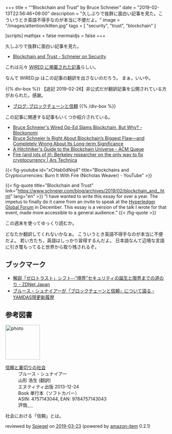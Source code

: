 +++
title = "“Blockchain and Trust” by Bruce Schneier"
date = "2019-02-13T22:56:46+09:00"
description = "久しぶりで抜群に面白い記事を見た。こういうとき英語不得手なのが本当に不便だよ。"
image = "/images/attention/kitten.jpg"
tags = [ "security", "trust", "blockchain" ]

[scripts]
  mathjax = false
  mermaidjs = false
+++

久しぶりで抜群に面白い記事を見た。

- [Blockchain and Trust - Schneier on Security](https://www.schneier.com/blog/archives/2019/02/blockchain_and_.html)

これは元々 [WIRED に掲載された記事](https://www.wired.com/story/theres-no-good-reason-to-trust-blockchain-technology/ "There's No Good Reason to Trust Blockchain Technology | WIRED")らしい。

なんで WIRED.jp はこの記事の翻訳を出さないのだろう。
まぁ，いいや。

{{% div-box %}}
【追記 2019-02-26】非公式だが翻訳記事を公開されている方がおられた。感謝。

- [ブログ: ブロックチェーンと信頼](https://okuranagaimo.blogspot.com/2019/02/blog-post_14.html)
{{% /div-box %}}

この記事に関連する記事もいくつか紹介されている。

- [Bruce Schneier's Wired Op-Ed Slams Blockchain, But Why? - Blockonomi](https://blockonomi.com/bruce-schneiers-slams-blockchain/)
- [Bruce Schneier Is Right About Blockchain’s Biggest Flaw—and Completely Wrong About Its Long-term Significance](https://breakermag.com/bruce-schneier-is-right-about-blockchains-biggest-flaw-and-completely-wrong-about-its-longterm-significance/)
- [A Hitchhiker's Guide to the Blockchain Universe - ACM Queue](https://queue.acm.org/detail.cfm?id=3305265)
- [Fire (and lots of it): Berkeley researcher on the only way to fix cryptocurrency | Ars Technica](https://arstechnica.com/information-technology/2019/02/researcher-counts-the-reasons-he-wants-cryptocurrency-burned-with-fire/)

{{< fig-youtube id="xCHab0dNnj4" title="Blockchains and Cryptocurrencies: Burn It With Fire (Nicholas Weaver) - YouTube" >}}

{{< fig-quote title="Blockchain and Trust" link="https://www.schneier.com/blog/archives/2019/02/blockchain_and_.html" lang="en" >}}
<q>I have wanted to write this essay for over a year. The impetus to finally do it came from an invite to speak at the <a href="https://hgf18.sched.com/speaker/bruce_schneier.1ypp0elm">Hyperledger Global Forum</a> in December. This essay is a version of the talk I wrote for that event, made more accessible to a general audience.</q>
{{< /fig-quote >}}


この週末を使ってゆっくり読むか。

どなたか翻訳してくれないかなぁ。
こういうとき英語不得手なのが本当に不便だよ。
若い方たち，英語はしっかり習得するんだよ。
日本語なんて辺境な言語に引き篭もってると世界から取り残されるぞ。

## ブックマーク

- [解説「ゼロトラスト」シフト--“境界”セキュリティの誕生と限界までの道のり - ZDNet Japan](https://japan.zdnet.com/article/35132483/)
- [ブルース・シュナイアーが「ブロックチェーンと信頼」について語る - YAMDAS現更新履歴](https://yamdas.hatenablog.com/entry/20190224/blockchainandtrust)

## 参考図書

<div class="hreview">
  <div class="photo"><a class="item url" href="https://www.amazon.co.jp/%E4%BF%A1%E9%A0%BC%E3%81%A8%E8%A3%8F%E5%88%87%E3%82%8A%E3%81%AE%E7%A4%BE%E4%BC%9A-%E3%83%96%E3%83%AB%E3%83%BC%E3%82%B9%E3%83%BB%E3%82%B7%E3%83%A5%E3%83%8A%E3%82%A4%E3%82%A2%E3%83%BC/dp/4757143044?SubscriptionId=AKIAJYVUJ3DMTLAECTHA&tag=baldandersinf-22&linkCode=xm2&camp=2025&creative=165953&creativeASIN=4757143044"><img src="https://images-fe.ssl-images-amazon.com/images/I/413qoSjODUL._SL160_.jpg" width="108" alt="photo"></a></div>
  <dl class="fn">
    <dt><a href="https://www.amazon.co.jp/%E4%BF%A1%E9%A0%BC%E3%81%A8%E8%A3%8F%E5%88%87%E3%82%8A%E3%81%AE%E7%A4%BE%E4%BC%9A-%E3%83%96%E3%83%AB%E3%83%BC%E3%82%B9%E3%83%BB%E3%82%B7%E3%83%A5%E3%83%8A%E3%82%A4%E3%82%A2%E3%83%BC/dp/4757143044?SubscriptionId=AKIAJYVUJ3DMTLAECTHA&tag=baldandersinf-22&linkCode=xm2&camp=2025&creative=165953&creativeASIN=4757143044">信頼と裏切りの社会</a></dt>
	<dd>ブルース・シュナイアー</dd>
	<dd>山形 浩生 (翻訳)</dd>
    <dd>エヌティティ出版 2013-12-24</dd>
    <dd>Book 単行本（ソフトカバー）</dd>
    <dd>ASIN: 4757143044, EAN: 9784757143043</dd>
    <dd>評価<abbr class="rating fa-sm" title="5">&nbsp;<i class="fas fa-star"></i>&nbsp;<i class="fas fa-star"></i>&nbsp;<i class="fas fa-star"></i>&nbsp;<i class="fas fa-star"></i>&nbsp;<i class="fas fa-star"></i></abbr></dd>
  </dl>
  <p class="description">社会における「信頼」とは。</p>
  <p class="powered-by" >reviewed by <a href='#maker' class='reviewer'>Spiegel</a> on <abbr class="dtreviewed" title="2019-03-23">2019-03-23</abbr> (powered by <a href="https://github.com/spiegel-im-spiegel/amazon-item" >amazon-item</a> 0.2.1)</p>
</div>
